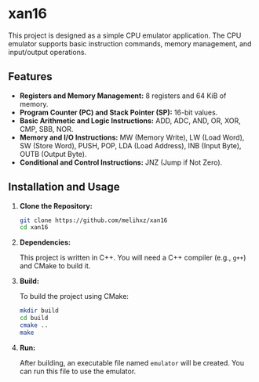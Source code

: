 # xan16

This project is designed as a simple CPU emulator application. The CPU emulator supports basic instruction commands, memory management, and input/output operations.

## Features

- **Registers and Memory Management:** 8 registers and 64 KiB of memory.
- **Program Counter (PC) and Stack Pointer (SP):** 16-bit values.
- **Basic Arithmetic and Logic Instructions:** ADD, ADC, AND, OR, XOR, CMP, SBB, NOR.
- **Memory and I/O Instructions:** MW (Memory Write), LW (Load Word), SW (Store Word), PUSH, POP, LDA (Load Address), INB (Input Byte), OUTB (Output Byte).
- **Conditional and Control Instructions:** JNZ (Jump if Not Zero).

## Installation and Usage

1. **Clone the Repository:**

   ```bash
   git clone https://github.com/melihxz/xan16
   cd xan16
   ```

2. **Dependencies:**

   This project is written in C++. You will need a C++ compiler (e.g., `g++`) and CMake to build it.

3. **Build:**

   To build the project using CMake:

   ```bash
   mkdir build
   cd build
   cmake ..
   make
   ```

4. **Run:**

   After building, an executable file named `emulator` will be created. You can run this file to use the emulator.
